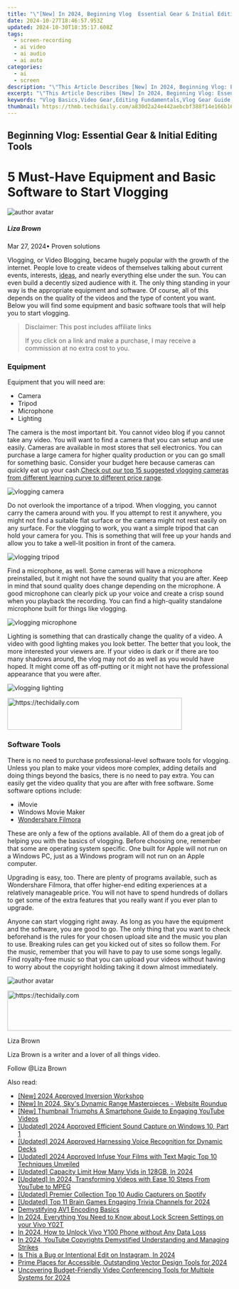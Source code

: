 ```yaml
---
title: "\"[New] In 2024, Beginning Vlog  Essential Gear & Initial Editing Tools\""
date: 2024-10-27T18:46:57.953Z
updated: 2024-10-30T18:35:17.608Z
tags: 
  - screen-recording
  - ai video
  - ai audio
  - ai auto
categories: 
  - ai
  - screen
description: "\"This Article Describes [New] In 2024, Beginning Vlog: Essential Gear & Initial Editing Tools\""
excerpt: "\"This Article Describes [New] In 2024, Beginning Vlog: Essential Gear & Initial Editing Tools\""
keywords: "Vlog Basics,Video Gear,Editing Fundamentals,Vlog Gear Guide,Starter Editing,Essential Vlogging Tools,Initial Edit Setup"
thumbnail: https://thmb.techidaily.com/a830d2a24e442aebcbf388f14e166b1639967eaf0747a09da8301ee779ce2acf.jpg
---
```


## Beginning Vlog: Essential Gear & Initial Editing Tools

# 5 Must-Have Equipment and Basic Software to Start Vlogging

![author avatar](https://lh5.googleusercontent.com/-AIMmjowaFs4/AAAAAAAAAAI/AAAAAAAAABc/Y5UmwDaI7HU/s250-c-k/photo.jpg)

##### Liza Brown

 Mar 27, 2024• Proven solutions

Vlogging, or Video Blogging, became hugely popular with the growth of the internet. People love to create videos of themselves talking about current events, interests, [ideas](https://tools.techidaily.com/wondershare/filmora/download/), and nearly everything else under the sun. You can even build a decently sized audience with it. The only thing standing in your way is the appropriate equipment and software. Of course, all of this depends on the quality of the videos and the type of content you want. Below you will find some equipment and basic software tools that will help you to start vlogging.

>  Disclaimer: This post includes affiliate links
>
>  If you click on a link and make a purchase, I may receive a commission at no extra cost to you.
>

### Equipment

Equipment that you will need are:

* Camera
* Tripod
* Microphone
* Lighting

The camera is the most important bit. You cannot video blog if you cannot take any video. You will want to find a camera that you can setup and use easily. Cameras are available in most stores that sell electronics. You can purchase a large camera for higher quality production or you can go small for something basic. Consider your budget here because cameras can quickly eat up your cash.[Check out our top 15 suggested vlogging cameras from different learning curve to different price range](https://tools.techidaily.com/wondershare/filmora/download/).

![vlogging camera](https://images.wondershare.com/filmora/article-images/vlogging-camera.jpg)

Do not overlook the importance of a tripod. When vlogging, you cannot carry the camera around with you. If you attempt to rest it anywhere, you might not find a suitable flat surface or the camera might not rest easily on any surface. For the vlogging to work, you want a simple tripod that can hold your camera for you. This is something that will free up your hands and allow you to take a well-lit position in front of the camera.

![vlogging tripod](https://images.wondershare.com/filmora/article-images/vlogging-tripod.jpg)

Find a microphone, as well. Some cameras will have a microphone preinstalled, but it might not have the sound quality that you are after. Keep in mind that sound quality does change depending on the microphone. A good microphone can clearly pick up your voice and create a crisp sound when you playback the recording. You can find a high-quality standalone microphone built for things like vlogging.

![vlogging microphone](https://images.wondershare.com/filmora/article-images/vlogging-microphone.jpg)

Lighting is something that can drastically change the quality of a video. A video with good lighting makes you look better. The better that you look, the more interested your viewers are. If your video is dark or if there are too many shadows around, the vlog may not do as well as you would have hoped. It might come off as off-putting or it might not have the professional appearance that you were after.

![vlogging lighting](https://images.wondershare.com/filmora/article-images/vlogging-lighting.jpg)

<!-- affiliate ads begin -->
<a href="https://aligracehair.sjv.io/c/5597632/2135403/19272" target="_top" id="2135403">
  <img src="//a.impactradius-go.com/display-ad/19272-2135403" border="0" alt="https://techidaily.com" width="392" height="72"/>
</a>
<img height="0" width="0" src="https://aligracehair.sjv.io/i/5597632/2135403/19272" style="position:absolute;visibility:hidden;" border="0" />
<!-- affiliate ads end -->

### Software Tools

There is no need to purchase professional-level software tools for vlogging. Unless you plan to make your videos more complex, adding details and doing things beyond the basics, there is no need to pay extra. You can easily get the video quality that you are after with free software. Some software options include:

* iMovie
* Windows Movie Maker
* [Wondershare Filmora](https://tools.techidaily.com/wondershare/filmora/download/)

These are only a few of the options available. All of them do a great job of helping you with the basics of vlogging. Before choosing one, remember that some are operating system specific. One built for Apple will not run on a Windows PC, just as a Windows program will not run on an Apple computer.

Upgrading is easy, too. There are plenty of programs available, such as Wondershare Filmora, that offer higher-end editing experiences at a relatively manageable price. You will not have to spend hundreds of dollars to get some of the extra features that you really want if you ever plan to upgrade.

Anyone can start vlogging right away. As long as you have the equipment and the software, you are good to go. The only thing that you want to check beforehand is the rules for your chosen upload site and the music you plan to use. Breaking rules can get you kicked out of sites so follow them. For the music, remember that you will have to pay to use some songs legally. Find royalty-free music so that you can upload your videos without having to worry about the copyright holding taking it down almost immediately.

![author avatar](https://lh5.googleusercontent.com/-AIMmjowaFs4/AAAAAAAAAAI/AAAAAAAAABc/Y5UmwDaI7HU/s250-c-k/photo.jpg)

<!-- affiliate ads begin -->
<a href="https://appsumo.8odi.net/c/5597632/2144272/7443" target="_top" id="2144272">
  <img src="//a.impactradius-go.com/display-ad/7443-2144272" border="0" alt="https://techidaily.com" width="728" height="90"/>
</a>
<img height="0" width="0" src="https://appsumo.8odi.net/i/5597632/2144272/7443" style="position:absolute;visibility:hidden;" border="0" />
<!-- affiliate ads end -->

Liza Brown

Liza Brown is a writer and a lover of all things video.

Follow @Liza Brown


<ins class="adsbygoogle"
     style="display:block"
     data-ad-format="autorelaxed"
     data-ad-client="ca-pub-7571918770474297"
     data-ad-slot="1223367746"></ins>



<ins class="adsbygoogle"
     style="display:block"
     data-ad-client="ca-pub-7571918770474297"
     data-ad-slot="8358498916"
     data-ad-format="auto"
     data-full-width-responsive="true"></ins>


<span class="atpl-alsoreadstyle">Also read:</span>
<div><ul>
<li><a href="https://fox-friendly.techidaily.com/new-2024-approved-inversion-workshop/"><u>[New] 2024 Approved Inversion Workshop</u></a></li>
<li><a href="https://fox-friendly.techidaily.com/new-in-2024-skys-dynamic-range-masterpieces-website-roundup/"><u>[New] In 2024, Sky's Dynamic Range Masterpieces - Website Roundup</u></a></li>
<li><a href="https://facebook-video-share.techidaily.com/new-thumbnail-triumphs-a-smartphone-guide-to-engaging-youtube-videos/"><u>[New] Thumbnail Triumphs A Smartphone Guide to Engaging YouTube Videos</u></a></li>
<li><a href="https://fox-friendly.techidaily.com/updated-2024-approved-efficient-sound-capture-on-windows-10-part-1/"><u>[Updated] 2024 Approved Efficient Sound Capture on Windows 10, Part 1</u></a></li>
<li><a href="https://fox-friendly.techidaily.com/updated-2024-approved-harnessing-voice-recognition-for-dynamic-decks/"><u>[Updated] 2024 Approved Harnessing Voice Recognition for Dynamic Decks</u></a></li>
<li><a href="https://fox-info.techidaily.com/updated-2024-approved-infuse-your-films-with-text-magic-top-10-techniques-unveiled/"><u>[Updated] 2024 Approved Infuse Your Films with Text Magic Top 10 Techniques Unveiled</u></a></li>
<li><a href="https://fox-friendly.techidaily.com/updated-capacity-limit-how-many-vids-in-128gb-in-2024/"><u>[Updated] Capacity Limit How Many Vids in 128GB, In 2024</u></a></li>
<li><a href="https://fox-friendly.techidaily.com/updated-in-2024-transforming-videos-with-ease-10-steps-from-youtube-to-mpeg/"><u>[Updated] In 2024, Transforming Videos with Ease 10 Steps From YouTube to MPEG</u></a></li>
<li><a href="https://screen-mirroring-recording.techidaily.com/updated-premier-collection-top-10-audio-capturers-on-spotify/"><u>[Updated] Premier Collection Top 10 Audio Capturers on Spotify</u></a></li>
<li><a href="https://fox-blue.techidaily.com/updated-top-11-brain-games-engaging-trivia-channels-for-2024/"><u>[Updated] Top 11 Brain Games Engaging Trivia Channels for 2024</u></a></li>
<li><a href="https://extra-resources.techidaily.com/demystifying-av1-encoding-basics/"><u>Demystifying AV1 Encoding Basics</u></a></li>
<li><a href="https://android-unlock.techidaily.com/in-2024-everything-you-need-to-know-about-lock-screen-settings-on-your-vivo-y02t-by-drfone-android/"><u>In 2024, Everything You Need to Know about Lock Screen Settings on your Vivo Y02T</u></a></li>
<li><a href="https://android-unlock.techidaily.com/in-2024-how-to-unlock-vivo-y100-phone-without-any-data-loss-by-drfone-android/"><u>In 2024, How to Unlock Vivo Y100 Phone without Any Data Loss</u></a></li>
<li><a href="https://youtube-webster.techidaily.com/24-youtube-copyrights-demystified-understanding-and-managing-strikes/"><u>In 2024, YouTube Copyrights Demystified Understanding and Managing Strikes</u></a></li>
<li><a href="https://fox-friendly.techidaily.com/is-this-a-bug-or-intentional-edit-on-instagram-in-2024/"><u>Is This a Bug or Intentional Edit on Instagram, In 2024</u></a></li>
<li><a href="https://fox-friendly.techidaily.com/prime-places-for-accessible-outstanding-vector-design-tools-for-2024/"><u>Prime Places for Accessible, Outstanding Vector Design Tools for 2024</u></a></li>
<li><a href="https://video-capture.techidaily.com/uncovering-budget-friendly-video-conferencing-tools-for-multiple-systems-for-2024/"><u>Uncovering Budget-Friendly Video Conferencing Tools for Multiple Systems for 2024</u></a></li>
</ul></div>

